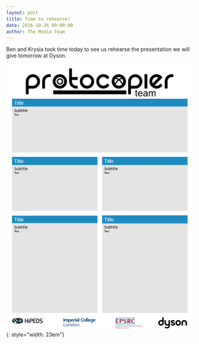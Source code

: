 ```yaml
---
layout: post
title: Time to rehearse!
date: 2016-10-26 09:00:00
author: The Media Team
---
```

Ben and Krysia took time today to see us rehearse the presentation we will give tomorrow at Dyson.


![image](/img/blog/2401.png){: style="width: 23em"}

